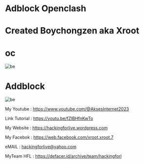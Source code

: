 # Adblock Openclash

# Created Boychongzen aka Xroot

#  oc
![be](https://raw.githubusercontent.com/boychongzen18/adblock/refs/heads/main/oc.jpg)
#  Addblock
![be](https://raw.githubusercontent.com/boychongzen18/adblock/refs/heads/main/addblock.jpg)

My Youtube    : https://www.youtube.com/@AksesInternet2023

Link Tutorial : https://youtu.be/fZIBHfnKwTo

My Website    : https://hackingforlive.wordpress.com

My Facebok    : https://web.facebook.com/xroot.xroot.7

eMAIL         : hackingforlive@yahoo.com     

MyTeam HFL    : https://defacer.id/archive/team/hackingforl
